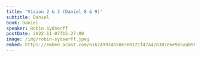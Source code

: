 ```yaml
---
title: 'Vision 2 & 3 (Daniel 8 & 9)'
subtitle: Daniel
book: Daniel
speaker: Robin Sydserff
postDate: 2022-11-07T15:27:00
image: /img/robin-sydserff.jpeg
embed: https://embed.acast.com/616749934b50e300121f47a4/6387e6e9a5aab90011add9e0?theme=light&subscribe=false
---
```

